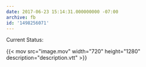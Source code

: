 ```yaml
---
date: 2017-06-23 15:14:31.000000000 -07:00
archive: fb
id: '1498256071'
---
```


Current Status:

{{< mov src="image.mov" width="720" height="1280" description="description.vtt" >}}